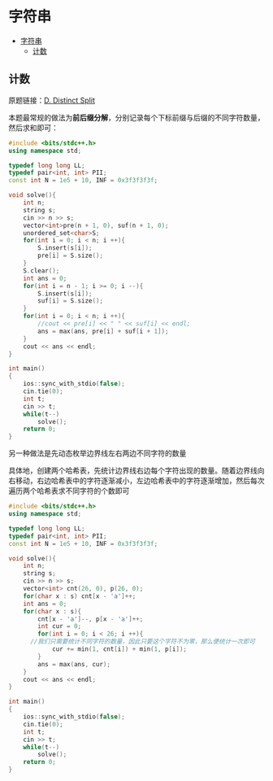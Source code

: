 # 字符串

- [字符串](#字符串)
  - [计数](#计数)


## 计数

原题链接：[D. Distinct Split](https://codeforces.com/problemset/problem/1791/D)

本题最常规的做法为**前后缀分解**，分别记录每个下标前缀与后缀的不同字符数量，然后求和即可：

```cpp
#include <bits/stdc++.h>
using namespace std;

typedef long long LL;
typedef pair<int, int> PII;
const int N = 1e5 + 10, INF = 0x3f3f3f3f;

void solve(){
	int n;
	string s;
	cin >> n >> s;
	vector<int>pre(n + 1, 0), suf(n + 1, 0);
	unordered_set<char>S;
	for(int i = 0; i < n; i ++){
		S.insert(s[i]);
		pre[i] = S.size();
	}
	S.clear();
	int ans = 0;
	for(int i = n - 1; i >= 0; i --){
		S.insert(s[i]);
		suf[i] = S.size();
	}
	for(int i = 0; i < n; i ++){
		//cout << pre[i] << " " << suf[i] << endl;
		ans = max(ans, pre[i] + suf[i + 1]);
	}
	cout << ans << endl;
}

int main()
{
	ios::sync_with_stdio(false);
	cin.tie(0);
	int t;
	cin >> t;
	while(t--)
    	solve();
    return 0;
}
```

另一种做法是先动态枚举边界线左右两边不同字符的数量

具体地，创建两个哈希表，先统计边界线右边每个字符出现的数量。随着边界线向右移动，右边哈希表中的字符逐渐减小，左边哈希表中的字符逐渐增加，然后每次遍历两个哈希表求不同字符的个数即可

```cpp
#include <bits/stdc++.h>
using namespace std;

typedef long long LL;
typedef pair<int, int> PII;
const int N = 1e5 + 10, INF = 0x3f3f3f3f;

void solve(){
	int n;
	string s;
	cin >> n >> s;
	vector<int> cnt(26, 0), p(26, 0);
	for(char x : s) cnt[x - 'a']++;
	int ans = 0;
	for(char x : s){
		cnt[x - 'a']--, p[x - 'a']++;
		int cur = 0;
		for(int i = 0; i < 26; i ++){
      //我们只需要统计不同字符的数量，因此只要这个字符不为零，那么便统计一次即可
			cur += min(1, cnt[i]) + min(1, p[i]);
		}
		ans = max(ans, cur);
	}
	cout << ans << endl;
}

int main()
{
	ios::sync_with_stdio(false);
	cin.tie(0);
	int t;
	cin >> t;
	while(t--)
    	solve();
    return 0;
}
```

